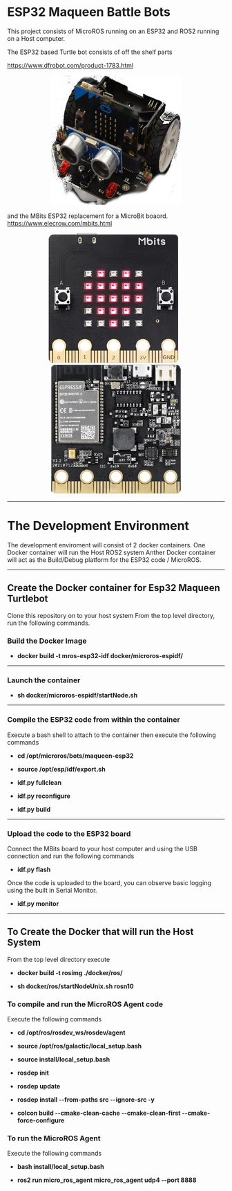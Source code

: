 # ESP32 Maqueen Battle Bots

This project consists of MicroROS running on an ESP32 and ROS2 running on a Host computer. 

The ESP32 based Turtle bot consists of off the shelf parts 

https://www.dfrobot.com/product-1783.html

<p align="center">
  <img width="300" height="300" src="./docs/ROB0148-EN.png">
</p>


and the MBits ESP32 replacement for a MicroBit boaord.
https://www.elecrow.com/mbits.html


<p align="center">
  <img width="300" height="300" src="./docs/mbits.png">
  &nbsp;&nbsp;
  <img width="300" height="300" src="./docs/mbits_1.png">
</p>

<p align="center">
 
</p>

---

# **The Development Environment**

The development enviroment will consist of 2 docker containers.
One Docker container will run the Host ROS2 system
Anther Docker container will act as the Build/Debug platform for the ESP32 code / MicroROS.

---

## **Create the Docker container for Esp32 Maqueen Turtlebot**
Clone this repository on to your host system
From the top level directory, run the following commands.



### **Build the Docker Image**
- **docker build -t mros-esp32-idf docker/microros-espidf/**

---

### **Launch the container**

- **sh docker/microros-espidf/startNode.sh**

---

### **Compile the ESP32 code from within the container**

Execute a bash shell to attach to the container then execute the following commands

- **cd /opt/microros/bots/maqueen-esp32**

- **source /opt/esp/idf/export.sh**

- **idf.py fullclean**

- **idf.py reconfigure**

- **idf.py build**

---

### **Upload the code to the ESP32 board**
Connect the MBits board to your host computer and using the USB connection and run the following commands

- **idf.py flash**

Once the code is uploaded to the board, you can observe basic logging using the built in Serial Monitor.

- **idf.py monitor**

---
## To Create the Docker that will run the Host System
From the top level directory execute

- **docker build -t rosimg ./docker/ros/** 

- **sh docker/ros/startNodeUnix.sh rosn10**

### To compile and run the MicroROS Agent code

Execute the following commands

- **cd /opt/ros/rosdev_ws/rosdev/agent**

- **source /opt/ros/galactic/local_setup.bash**

- **source install/local_setup.bash**

- **rosdep init**

- **rosdep update**

- **rosdep install --from-paths src --ignore-src -y**

- **colcon build --cmake-clean-cache --cmake-clean-first --cmake-force-configure**

### To run the MicroROS Agent
Execute the following commands

- **bash install/local_setup.bash**

- **ros2 run micro_ros_agent micro_ros_agent udp4 --port 8888**

